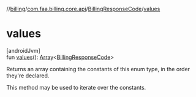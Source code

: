 //[billing](../../../index.md)/[com.faa.billing.core.api](../index.md)/[BillingResponseCode](index.md)/[values](values.md)

# values

[androidJvm]\
fun [values](values.md)(): [Array](https://kotlinlang.org/api/latest/jvm/stdlib/kotlin/-array/index.html)&lt;[BillingResponseCode](index.md)&gt;

Returns an array containing the constants of this enum type, in the order they're declared.

This method may be used to iterate over the constants.
